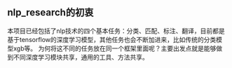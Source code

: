 ## nlp_research的初衷
本项目已经包括了nlp技术的四个基本任务：分类、匹配、标注、翻译，目前都是基于tensorflow的深度学习模型，其他任务也会不断加进来，比如传统的分类模型xgb等。
为何将这不同的任务放在同一个框架里面呢？主要出发点就是能够做到不同深度学习模块共享，通用的工具、方法共享。

